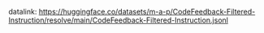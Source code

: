 datalink: https://huggingface.co/datasets/m-a-p/CodeFeedback-Filtered-Instruction/resolve/main/CodeFeedback-Filtered-Instruction.jsonl